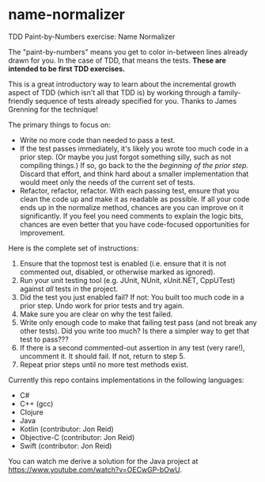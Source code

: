 # name-normalizer

TDD Paint-by-Numbers exercise: Name Normalizer

The "paint-by-numbers" means you get to color in-between lines already drawn for you. In the case of TDD, that means the tests. **These are intended to be first TDD exercises.**

This is a great introductory way to learn about the incremental growth aspect of TDD (which isn't all that TDD is) by working through a family-friendly sequence of tests already specified for you. Thanks to James Grenning for the technique!

The primary things to focus on:

* Write no more code than needed to pass a test.
* If the test passes immediately, it's likely you wrote too much code in a prior step. (Or maybe you just forgot something silly, such as not compiling things.) If so, go back to the the *beginning of the prior step.* Discard that effort, and think hard about a smaller implementation that would meet only the needs of the current set of tests.
* Refactor, refactor, refactor. With each passing test, ensure that you clean the code up and make it as readable as possible. If all your code ends up in the normalize method, chances are you can improve on it significantly. If you feel you need comments to explain the logic bits, chances are even better that you have code-focused opportunities for improvement.

Here is the complete set of instructions:

1. Ensure that the topmost test is enabled (i.e. ensure that it is not commented out, disabled, or otherwise marked as ignored).
1. Run your unit testing tool (e.g. JUnit, NUnit, xUnit.NET, CppUTest) against *all* tests in the project.
1. Did the test you just enabled fail? If not: You built too much code in a prior step. Undo work for prior tests and try again.
1. Make sure you are clear on why the test failed.
1. Write only enough code to make that failing test pass (and not break any other tests).
   Did you write too much? Is there a simpler way to get that test to pass???
1. If there is a second commented-out assertion in any test (very rare!), uncomment it. It should fail. If not, return to step 5.
1. Repeat prior steps until no more test methods exist.

Currently this repo contains implementations in the following languages:

* C#
* C++ (gcc)
* Clojure
* Java
* Kotlin (contributor: Jon Reid)
* Objective-C (contributor: Jon Reid)
* Swift (contributor: Jon Reid)

You can watch me derive a solution for the Java project at https://www.youtube.com/watch?v=OECwGP-bOwU.
